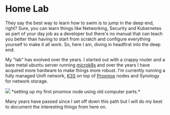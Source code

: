 <!--
title: Home Lab
description: Every nerd needs a playground
slug: homelab
published: 2024-01-25
image: https://library.wamphlett.net/photos/blog/homelab/header.jpg
-->
# Home Lab
They say the best way to learn how to swim is to jump in the deep end, right? Sure, you can learn things like Networking, Security and Kubernetes as part of your day job as a developer but there's no manual that can teach you better than having to start from scratch and configure everything yourself to make it all work. So, here I am, diving in headfirst into the deep end.

My "lab" has evolved over the years. I started out with a crappy router and a bare metal ubuntu server running [microk8s](https://microk8s.io/) and over the years I have acquired more hardware to make things more robust. I'm currently running a fully managed Unifi network, [K3S](https://k3s.io/) on top of [Proxmox](https://www.proxmox.com/en/) nodes and Synology for network storage. 

<img src="https://library.wamphlett.net/photos/blog/homelab/first-proxmox-node.jpg?w=1080" />
*setting up my first proxmox node using old computer parts.*

Many years have passed since I set off down this path but I will do my best to document the interesting things from here on. 